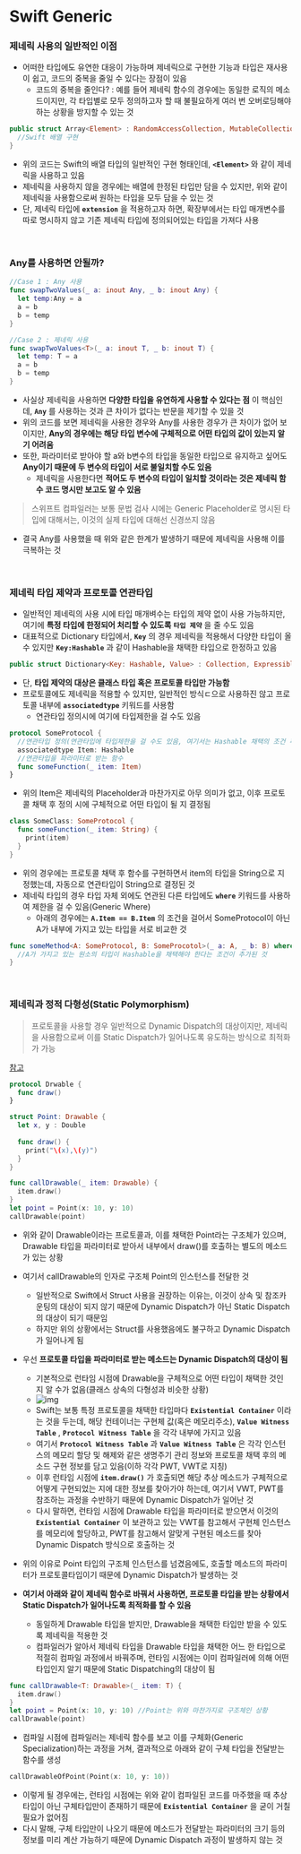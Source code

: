 # Swift Generic

### 제네릭 사용의 일반적인 이점

- 어떠한 타입에도 유연한 대응이 가능하며 제네릭으로 구현한 기능과 타입은 재사용이 쉽고, 코드의 중복을 줄일 수 있다는 장점이 있음
  - 코드의 중복을 줄인다? : 예를 들어 제네릭 함수의 경우에는 동일한 로직의 메소드이지만, 각 타입별로 모두 정의하고자 할 때 불필요하게 여러 번 오버로딩해야 하는 상황을 방지할 수 있는 것

```swift
public struct Array<Element> : RandomAccessCollection, MutableCollection {
  //Swift 배열 구현
}
```

- 위의 코드는 Swift의 배열 타입의 일반적인 구현 형태인데, __`<Element>`__ 와 같이 제네릭을 사용하고 있음
- 제네릭을 사용하지 않을 경우에는 배열에 한정된 타입만 담을 수 있지만, 위와 같이 제네릭을 사용함으로써 원하는 타입을 모두 담을 수 있는 것
- 단, 제네릭 타입에 __`extension`__ 을 적용하고자 하면, 확장부에서는 타입 매개변수를 따로 명시하지 않고 기존 제네릭 타입에 정의되어있는 타입을 가져다 사용 

​    

### Any를 사용하면 안될까?

```swift
//Case 1 : Any 사용
func swapTwoValues(_ a: inout Any, _ b: inout Any) {
  let temp:Any = a
  a = b
  b = temp
}

//Case 2 : 제네릭 사용
func swapTwoValues<T>(_ a: inout T, _ b: inout T) {
  let temp: T = a
  a = b
  b = temp
}
```

- 사실상 제네릭을 사용하면 __다양한 타입을 유연하게 사용할 수 있다는 점__ 이 핵심인데, __`Any`__ 를 사용하는 것과 큰 차이가 없다는 반문을 제기할 수 있을 것
- 위의 코드를 보면 제네릭을 사용한 경우와 Any를 사용한 경우가 큰 차이가 없어 보이지만, __Any의 경우에는 해당 타입 변수에 구체적으로 어떤 타입의 값이 있는지 알기 어려움__
- 또한, 파라미터로 받아야 할 a와 b변수의 타입을 동일한 타입으로 유지하고 싶어도 __Any이기 때문에 두 변수의 타입이 서로 불일치할 수도 있음__
  - 제네릭을 사용한다면 __적어도 두 변수의 타입이 일치할 것이라는 것은 제네릭 함수 코드 명시만 보고도 알 수 있음__

> 스위프트 컴파일러는 보통 문법 검사 시에는 Generic Placeholder로 명시된 타입에 대해서는, 이것의 실제 타입에 대해선 신경쓰지 않음

- 결국 Any를 사용했을 때 위와 같은 한계가 발생하기 때문에 제네릭을 사용해 이를 극복하는 것

​    

### 제네릭 타입 제약과 프로토콜 연관타입

- 일반적인 제네릭의 사용 시에 타입 매개벼수는 타입의 제약 없이 사용 가능하지만, 여기에 __특정 타입에 한정되어 처리할 수 있도록__ __`타입 제약`__ 을 줄 수도 있음
- 대표적으로 Dictionary 타입에서, __`Key`__ 의 경우 제네릭을 적용해서 다양한 타입이 올 수 있지만 __`Key:Hashable`__ 과 같이 Hashable을 채택한 타입으로 한정하고 있음

```swift
public struct Dictionary<Key: Hashable, Value> : Collection, ExpressibleByDictionaryLiteral { }
```

- 단, __타입 제약의 대상은 클래스 타입 혹은 프로토콜 타입만 가능함__
- 프로토콜에도 제네릭을 적용할 수 있지만, 일반적인 방식ㄷ으로 사용하진 않고 프로토콜 내부에 __`associatedtype`__ 키워드를 사용함
  - 연관타입 정의시에 여기에 타입제한을 걸 수도 있음

```swift
protocol SomeProtocol {
  //연관타입 정의(연관타입에 타입제한을 걸 수도 있음, 여기서는 Hashable 채택의 조건 추가)
  associatedtype Item: Hashable
  //연관타입을 파라미터로 받는 함수
  func someFunction(_ item: Item)
}
```

- 위의 Item은 제네릭의 Placeholder과 마찬가지로 아무 의미가 없고, 이후 프로토콜 채택 후 정의 시에 구체적으로 어떤 타입이 될 지 결정됨

```swift
class SomeClass: SomeProtocol {
  func someFunction(_ item: String) {
    print(item)
  }
}
```

- 위의 경우에는 프로토콜 채택 후 함수를 구현하면서 item의 타입을 String으로 지정했는데, 자동으로 연관타입이 String으로 결정된 것
- 제네릭 타입의 경우 타입 자체 외에도 연관된 다른 타입에도 __`where`__ 키워드를 사용하여 제한을 걸 수 있음(Generic Where)
  - 아래의 경우에는 __`A.Item == B.Item`__ 의 조건을 걸어서 SomeProtocol이 아닌 A가 내부에 가지고 있는 타입을 서로 비교한 것

```swift
func someMethod<A: SomeProtocol, B: SomeProcotol>(_ a: A, _ b: B) where A.Item: Hashable  {
  //A가 가지고 있는 원소의 타입이 Hashable을 채택해야 한다는 조건이 추가된 것
}
```

​    

### 제네릭과 정적 다형성(Static Polymorphism)

> 프로토콜을 사용할 경우 일반적으로 Dynamic Dispatch의 대상이지만, 제네릭을 사용함으로써 이를 Static Dispatch가 일어나도록 유도하는 방식으로 최적화가 가능

[참고](https://techblog.zepeto.me/%EB%A7%88%EB%B2%95-%EA%B0%99%EC%9D%80-swift-%EC%A0%9C%EB%84%A4%EB%A6%AD-%EC%9D%B4%EC%95%BC%EA%B8%B0-2c222ae2798)

```swift
protocol Drwable {
  func draw()
}

struct Point: Drawable {
  let x, y : Double
  
  func draw() {
    print("\(x),\(y)")
  }
}

func callDrawable(_ item: Drawable) {
  item.draw()
}
let point = Point(x: 10, y: 10)
callDrawable(point)
```

- 위와 같이 Drawable이라는 프로토콜과, 이를 채택한 Point라는 구조체가 있으며, Drawable 타입을 파라미터로 받아서 내부에서 draw()를 호출하는 별도의 메소드가 있는 상황
- 여기서 callDrawable의 인자로 구조체 Point의 인스턴스를 전달한 것
  - 일반적으로 Swift에서 Struct 사용을 권장하는 이유는, 이것이 상속 및 참조카운팅의 대상이 되지 않기 때문에 Dynamic Dispatch가 아닌 Static Dispatch의 대상이 되기 때문임
  - 하지만 위의 상황에서는 Struct를 사용했음에도 불구하고 Dynamic Dispatch가 일어나게 됨

- 우선 __프로토콜 타입을 파라미터로 받는 메소드는 Dynamic Dispatch의 대상이 됨__
  - 기본적으로 런타임 시점에 Drawable을 구체적으로 어떤 타입이 채택한 것인 지 알 수가 없음(클래스 상속의 다형성과 비슷한 상황)
  - ![img](https://miro.medium.com/max/648/1*bLPf9oHIVWS7ZA6bMv6lyA.png)
  - Swift는 보통 특정 프로토콜을 채택한 타입마다 __`Existential Container`__ 이라는 것을 두는데, 해당 컨테이너는 구현체 값(혹은 메모리주소), __`Value Witness Table`__ , __`Protocol Witness Table`__ 을 각각 내부에 가지고 있음
  - 여기서 __`Protocol Witness Table`__ 과 __`Value Witness Table`__ 은 각각 인스턴스의 메모리 할당 및 해제와 같은 생명주기 관리 정보와 프로토콜 채택 후의 메소드 구현 정보를 담고 있음(이하 각각 PWT, VWT로 지칭)
  - 이후 런타임 시점에 __`item.draw()`__ 가 호출되면 해당 추상 메소드가 구체적으로 어떻게 구현되었는 지에 대한 정보를 찾아가야 하는데, 여기서 VWT, PWT를 참조하는 과정을 수반하기 때문에 Dynamic Dispatch가 일어난 것
  - 다시 말하면, 런타임 시점에 Drawable 타입을 파라미터로 받으면서 이것의 __`Existential Container`__ 이 보관하고 있는 VWT를 참고해서 구현체 인스턴스를 메모리에 할당하고, PWT를 참고해서 알맞게 구현된 메소드를 찾아 Dynamic Dispatch 방식으로 호출하는 것 
- 위의 이유로 Point 타입의 구조체 인스턴스를 넘겼음에도, 호출할 메소드의 파라미터가 프로토콜타입이기 때문에 Dynamic Dispatch가 발생하는 것
- __여기서 아래와 같이 제네릭 함수로 바꿔서 사용하면, 프로토콜 타입을 받는 상황에서 Static Dispatch가 일어나도록 최적화를 할 수 있음__
  - 동일하게 Drawable 타입을 받지만, Drawable을 채택한 타입만 받을 수 있도록 제네릭을 적용한 것
  - 컴파일러가 알아서 제네릭 타입을 Drawable 타입을 채택한 어느 한 타입으로 적절히 컴파일 과정에서 바꿔주며, 런타임 시점에는 이미 컴파일러에 의해 어떤 타입인지 알기 때문에 Static Dispatching의 대상이 됨
```swift
func callDrawable<T: Drawable>(_ item: T) {
  item.draw()
}
let point = Point(x: 10, y: 10) //Point는 위와 마찬가지로 구조체인 상황
callDrawable(point)
```

- 컴파일 시점에 컴파일러는 제네릭 함수를 보고 이를 구체화(Generic Specialization)하는 과정을 거쳐, 결과적으로 아래와 같이 구체 타입을 전달받는 함수를 생성

```swift
callDrawableOfPoint(Point(x: 10, y: 10))
```

- 이렇게 될 경우에는, 런타임 시점에는 위와 같이 컴파일된 코드를 마주했을 때 추상타입이 아닌 구체타입만이 존재하기 때문에 __`Existential Container`__ 을 굳이 거칠 필요가 없어짐
- 다시 말해, 구체 타입만이 나오기 때문에 메소드가 전달받는 파라미터의 크기 등의 정보를 미리 계산 가능하기 때문에 Dynamic Dispatch 과정이 발생하지 않는 것
